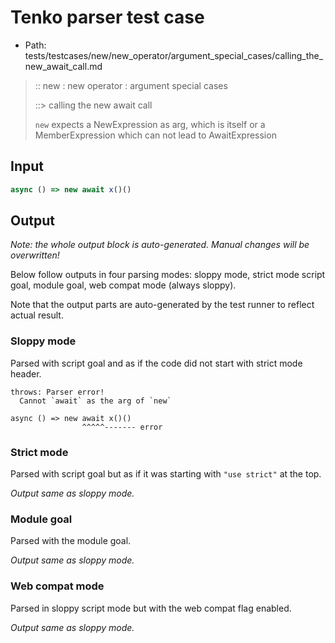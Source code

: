 # Tenko parser test case

- Path: tests/testcases/new/new_operator/argument_special_cases/calling_the_new_await_call.md

> :: new : new operator : argument special cases
>
> ::> calling the new await call
>
> `new` expects a NewExpression as arg, which is itself or a MemberExpression which can not lead to AwaitExpression

## Input

`````js
async () => new await x()()
`````

## Output

_Note: the whole output block is auto-generated. Manual changes will be overwritten!_

Below follow outputs in four parsing modes: sloppy mode, strict mode script goal, module goal, web compat mode (always sloppy).

Note that the output parts are auto-generated by the test runner to reflect actual result.

### Sloppy mode

Parsed with script goal and as if the code did not start with strict mode header.

`````
throws: Parser error!
  Cannot `await` as the arg of `new`

async () => new await x()()
                ^^^^^------- error
`````

### Strict mode

Parsed with script goal but as if it was starting with `"use strict"` at the top.

_Output same as sloppy mode._

### Module goal

Parsed with the module goal.

_Output same as sloppy mode._

### Web compat mode

Parsed in sloppy script mode but with the web compat flag enabled.

_Output same as sloppy mode._
